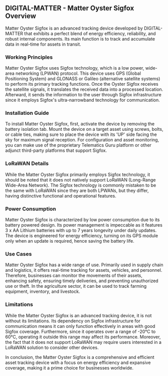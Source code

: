 ## **DIGITAL-MATTER - Matter Oyster Sigfox Overview**

Matter Oyster Sigfox is an advanced tracking device developed by DIGITAL-MATTER that exhibits a perfect blend of energy efficiency, reliability, and robust internal components. Its main function is to track and accumulate data in real-time for assets in transit. 

### **Working Principles**

Matter Oyster Sigfox uses Sigfox technology, which is a low power, wide-area networking (LPWAN) protocol. This device uses GPS (Global Positioning System) and GLONASS or Galileo (alternative satellite systems) to perform its primary tracking functions. Once the Oyster Sigfox receives the satellite signals, it translates the received data into a processed location. Afterward, it sends the information to the user through Sigfox infrastructure since it employs Sigfox's ultra-narrowband technology for communication.

### **Installation Guide**

To install Matter Oyster Sigfox, first, activate the device by removing the battery isolation tab. Mount the device on a target asset using screws, bolts, or cable ties, making sure to place the device with its 'UP' side facing the sky for maximum signal reception. For configuration and asset monitoring, you can make use of the proprietary Telematics Guru platform or other adjunct third-party platforms that support Sigfox.

### **LoRaWAN Details**

While the Matter Oyster Sigfox primarily employs Sigfox technology, it should be noted that it does not natively support LoRaWAN (Long-Range Wide-Area Network). The Sigfox technology is commonly mistaken to be the same with LoRaWAN since they are both LPWANs, but they differ, having distinctive functional and operational features. 

### **Power Consumption**

Matter Oyster Sigfox is characterized by low power consumption due to its battery powered design. Its power management is impeccable as it features 3 x AA Lithium batteries with up to 7 years longevity under daily updates. The device is engineered for energy efficiency, turning on its GPS module only when an update is required, hence saving the battery life.

### **Use Cases**

Matter Oyster Sigfox has a wide range of use. Primarily used in supply chain and logistics, it offers real-time tracking for assets, vehicles, and personnel. Therefore, businesses can monitor the movements of their assets, enhancing safety, ensuring timely deliveries, and preventing unauthorized use or theft. In the agriculture sector, it can be used to track farming equipment, inventory, and livestock.

### **Limitations**

While the Matter Oyster Sigfox is an advanced tracking device, it is not without its limitations. Its dependency on Sigfox infrastructure for communication means it can only function effectively in areas with good Sigfox coverage. Furthermore, since it operates over a range of -20°C to 60°C, operating it outside this range may affect its performance. Moreover, the fact that it does not support LoRaWAN may require users interested in a LoRaWAN solution to consider other devices. 

In conclusion, the Matter Oyster Sigfox is a comprehensive and efficient asset tracking device with a focus on energy efficiency and expansive coverage, making it a prime choice for businesses worldwide.
